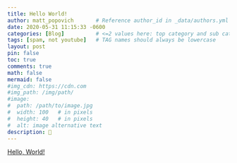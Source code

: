 ```yaml
---
title: Hello World!
author: matt_popovich       # Reference author_id in _data/authors.yml
date: 2020-05-31 11:15:33 -0600
categories: [Blog]          # <=2 values here: top category and sub category
tags: [spam, not youtube]   # TAG names should always be lowercase
layout: post
pin: false
toc: true
comments: true
math: false
mermaid: false
#img_cdn: https://cdn.com
#img_path: /img/path/
#image:
#  path: /path/to/image.jpg
#  width: 100   # in pixels
#  height: 40   # in pixels
#  alt: image alternative text
description: 👋
---
```


[Hello, World!](https://en.wikipedia.org/wiki/%22Hello,_World!%22_program)
